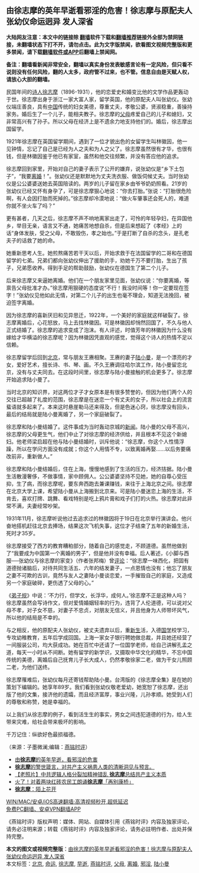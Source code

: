  <h2>由徐志摩的英年早逝看邪淫的危害！徐志摩与原配夫人张幼仪命运迥异 发人深省</h2> <p class="notice"><b>大陆网友注意：本文中的链接除 <a href="https://github.com/bannedbook/fanqiang" >翻墙</a>软件下载和<a href="https://github.com/killgcd/justmysocks/blob/master/README.md">翻墙推荐</a>链接外全部为禁网链接，未翻墙状态下打不开，请勿点击。此为文字版禁闻，欲看图文视频完整版和更多禁闻，请下载<a href="https://github.com/bannedbook/fanqiang">翻墙软件或APP</a>后翻墙上禁闻网。</p><p>备注：翻墙看新闻非常安全，翻墙以真实身份发表敏感言论有一定风险，但只看不说则没有任何风险，翻的人太多，政府管不过来，也不管。信息自由是天赋人权，请放心大胆的翻墙。</b></p>  <div class="entry"> <p></p> <p>民国年间的<span class='wp_keywordlink'><a href="https://www.bannedbook.org/forum11/topic295.html" title="禁片：诗人的悲歌" target="_blank">诗人</a></span><a href="https://www.bannedbook.org/bnews/tag/%e5%be%90%e5%bf%97%e6%91%a9/" class="st_tag internal_tag" rel="tag" title="标签 徐志摩 下的日志">徐志摩</a>&#65288;1896-1931&#65289;&#65292;他的恋爱史和婚变比他的文学作品更轰动于世&#12290;徐志摩出身于浙江一家大富人家&#65292;留学英国&#65292;他的原配夫人叫张幼仪&#12290;张幼仪端庄善良&#65292;具有<span class='wp_keywordlink_affiliate'><a href="https://www.bannedbook.org/" title="中国" target="_blank">中国</a></span>传统的妇女美德&#65292;尊重丈夫&#65292;孝敬公婆&#65292;贤淑稳重&#65292;善操持家务&#12290;婚后生了一个儿子&#65292;能相夫教子&#12290;徐志摩的<a href="https://www.bannedbook.org/bnews/tag/%e7%88%b6%e6%af%8d/" class="st_tag internal_tag" rel="tag" title="标签 父母 下的日志">父母</a>疼爱自己的儿子和媳妇&#65292;又非常高兴有了孙子&#12290;所以父母在经济上是不遗余力地支持他们的&#12290;婚后&#65292;徐志摩出国留学&#12290;</p> <p>   1921年徐志摩在英国留学期间&#65292;遇到了一位才貌出色的女留学生叫林徽因&#65292;他一见钟情&#65292;忘记了自己是已经为人之夫和为人之父了&#12290;徐志摩虽然很有才华&#65292;也很有钱&#65292;但是林徽因鉴于他已有家室&#65292;虽然和他交往频繁&#65292;并没有答应他的追求&#12290;</p> <p>徐志摩回到家里&#65292;开始对自己的妻子表示了公开的嫌弃&#65292;说张幼仪是&#8220;乡下土包子&#8221;&#65292;&#8220;我要<a href="https://www.bannedbook.org/bnews/tag/%e7%a6%bb%e5%a9%9a/" class="st_tag internal_tag" rel="tag" title="标签 离婚 下的日志">离婚</a>&#65281;&#8221;&#12290;张幼仪还是默默地为丈夫洗衣服&#12289;做饭伺候丈夫&#12290;当时张幼仪是公公婆婆送她去英国陪读的&#12290;两岁的儿子留在家乡由爷爷奶奶照看&#12290;21岁的张幼仪已经又怀有身孕了&#65292;可是徐志摩狠心地说&#65306;&#8220;你去打胎&#12290;&#8221;张说&#65306;&#8220;打胎很危险啊&#65292;有人会因打胎而死掉的&#12290;&#8221;徐志摩却冷漠地说&#65306;&#8220;做火车肇事还会死人的&#65292;难道你就不坐火车了吗&#65311;&#8221;</p> <p>更有甚者&#65292;几天之后&#65292;徐志摩不声不响地离家出走了&#65292;可怜的年轻孕妇&#65292;在异国他乡&#65292;举目无亲&#65292;语言又不通&#65292;她痛苦地想自杀&#65292;但是后来想起了&#12298;孝经&#12299;上的话&#8220;身体发肤&#65292;受之父母&#65292;不敢毁伤&#65292;孝之始也&#12290;&#8221;于是打断了自杀的念头&#65292;是孔老夫子的话救了她的命&#12290;</p>  <p>她重新思考人生&#12290;她煎熬痛苦若干天以后&#65292;开始求救于在法国留学的二哥和在德国留学的七弟&#12290;兄弟们都向张幼仪伸出了援助的手&#65292;劝她千万不要打胎&#65292;生出了孩子&#65292;兄弟愿收养&#12290;得到手足的帮助鼓励&#65292;张幼仪在德国生了第二个儿子&#12290;</p> <p>后来徐志摩又来逼她离婚&#12290;他们在一个朋友家里见面&#65292;张幼仪说&#65306;&#8220;你要离婚&#65292;等禀告父母批准才办&#12290;&#8221;徐志摩用狠硬的态度说&#8220;不行&#65281;我没时间等&#65281;你一定要现在签字&#65281;&#8221;张幼仪见他如此无情&#65292;对第二个儿子的出生也毫不理会&#65292;知道无法挽回&#65292;被迫签字离婚&#12290;</p> <p>   因为徐志摩的喜新厌旧和见异思迁&#65292;1922年&#65292;一个美好的家庭就这样破裂了&#12290;徐志摩离婚后&#65292;心花怒放&#65292;马上去找林徽因&#12290;可是林徽因却悄然回国了&#65292;不久与他人正式结婚了&#12290;徐志摩的追求变成了泡沫&#12290;有人评述&#65292;时值芳年的林徽因为什么没有嫁给才华横溢的徐志摩呢&#65311;因为林徽因凭直观的感觉&#65292;觉得这个诗人的热情不足以信赖&#12290;</p> <p>徐志摩留学后回到<a href="https://www.bannedbook.org/bnews/tag/%e5%8c%97%e4%ba%ac/" class="st_tag internal_tag" rel="tag" title="标签 北京 下的日志">北京</a>&#65292;常与朋友王赓相聚&#12290;王赓的妻子<a href="https://www.bannedbook.org/bnews/tag/%e9%99%86%e5%b0%8f%e6%9b%bc/" class="st_tag internal_tag" rel="tag" title="标签 陆小曼 下的日志">陆小曼</a>&#65292;是一个漂亮的才女&#65292;爱好艺术&#65292;擅长诗&#12289;书&#12289;琴&#12289;画&#12290;不久王赓调往哈尔滨工作&#65292;陆小曼留恋北京&#65292;没有与丈夫同去&#12290;在这段时间里&#65292;徐志摩与陆小曼接触的机会更多了&#12290;徐志摩开始追求陆小曼了&#12290;</p> <p>当时北京的知识界&#65292;对这两位才子才女原本是有很多赞誉的&#65292;但因为他们两个人的交往已超越了礼度的范围&#65292;徐志摩是在迷恋一个有丈夫的女子&#65292;所以社会上的流言蜚语就多起来了&#12290;本来这时悬崖勒马还来得及&#65292;但是色迷心窍&#65292;徐志摩没有回头&#65292;最后的结局就是陆小曼离婚了&#65292;另一个家庭破裂了&#12290;</p>  <p>徐志摩和陆小曼结婚了&#12290;这件事成为当时轰动京城的<span class='wp_keywordlink_affiliate'><a href="https://www.bannedbook.org/" title="新闻">新闻</a></span>&#12290;陆小曼的父母不高兴&#65292;徐志摩的父母更生气&#65292;他们中止了对徐志摩的经济供给&#65292;并且根本不见这个新媳妇&#12290;他老师梁启超在他与陆小曼结婚时&#65292;训斥他说&#65306;&#8220;徐志摩&#65292;你这个人性情浮躁&#65292;所以在学问方面没有成就&#65307;你这个人用情不专&#65292;以致离婚再娶&#8230;&#8230;以后务要痛改前非&#65292;重新做人&#12290;&#8221;</p> <p>   徐志摩和陆小曼结婚后&#65292;住在上海&#65292;慢慢地感到了生活的压力&#65292;经济拮据&#12290;陆小曼生活散漫奢侈&#65292;不做事情&#65292;家中顾佣人&#12290;公公婆婆坚持不见她&#65292;她的自尊心受压抑&#65292;生了病&#65292;而徐志摩呢&#65292;要东奔西跑去兼课赚钱&#65292;来往于上海北京之间&#12290;徐志摩在北京大学上课&#65292;希望陆小曼从上海搬到北京来&#12290;可是陆小曼迷恋上海的生活&#65292;不肯去&#65292;喜欢打牌&#12289;跳舞&#12289;看戏特别是吃上鸦片膏和戏子们打的火热&#12290;徐志摩对此非常不满&#65292;夫妻经常吵架&#12290;</p> <p>1931年11月&#65292;徐志摩听说他过去追求过的林徽因将于19日在北京举行演讲会&#12290;他兴奋地搭机赶往北京去捧场&#65292;结果这次飞机失事&#65292;这位才子结束了五年的新婚生活&#65292;死时才35岁&#12290;</p> <p>徐志摩接受了西方的教育糟粕部分&#65292;随着自己的感觉走&#65292;不顾道德&#12290;虽然他做到了&#8220;我要成为中国第一个离婚的男子&#8221;&#65292;但是他并没有幸福&#12290;后人著述&#65292;&#12298;小脚与西服&#9472;&#9472;张幼仪与徐志摩的家变&#12299;&#65288;作者张邦梅&#65289;曾<span class='wp_keywordlink_affiliate'><a href="https://www.bannedbook.org/bnews/comments/" title="新闻评论" target="_blank">评论</a></span>&#65306;&#8220;徐志摩一味西化&#65292;把固有道德抛诸脑后&#65292;对待共同生活五&#12289;六年的结发妻子&#65292;一点恩情也没有&#65307;他忘了朋友之妻不可欺的古训&#65292;竟然与友人之妻陆小曼谈恋爱&#65292;一手摧毁自己的家庭&#65292;又造成另一个家庭破碎&#65292;更伤透了父母的心&#12290;&#8221;</p> <p>&#12298;<span class='wp_keywordlink'><a href="https://www.bannedbook.org/forum24/topic4751.html" title="《弟子规》+录音+注释+白话解说及参考故事" target="_blank">弟子规</a></span>&#12299;中说&#65306;&#8216;不力行&#65292;但学文&#65292;长浮华&#65292;成何人&#12290;&#8217;徐志摩不正是这种人吗&#65311;徐志摩虽然会写诗作文&#65292;但对爱情婚姻轻率的行为&#65292;违背了人伦道德&#65292;可以说对父母不孝&#65292;对子女不慈&#65292;对妻子不忠贞&#65292;对朋友无信义&#65292;并且他身为人师带坏风气&#65292;所以他的结局是不幸的&#12290;</p>  <p>   与之相反&#65292;他的原配夫人张幼仪&#65292;被丈夫遗弃以后&#65292;重<span class='wp_keywordlink'><a href="https://www.bannedbook.org/forum2/topic1642.html" title="正见网《新生》" target="_blank">新生</a></span>活&#65292;入德<span class='wp_keywordlink'><a href="https://www.bannedbook.org/forum24/" title="国学传统文化禁书" target="_blank">国学</a></span>校学习&#65292;专攻幼稚教育&#65292;五年后学成回国&#12290;上海一家女子银行聘她做总裁&#65292;并且她还经营了一间服装公司&#65292;均大获成功&#12290;她在百忙中还请了一位国学老师&#65292;给自己讲解孔孟之道&#65292;每天一小时从不间断&#12290;她有留学的新学识&#65292;又摄取中华文化的精华&#65292;不忘中国传统的美德&#65292;离婚后自己抚育儿子长大成人&#65292;仍然孝敬徐家二老&#65292;做为干女儿照顾二老&#65292;为他们送终&#12290;</p> <p>徐志摩罹难后&#65292;张幼仪每月还寄钱帮助陆小曼&#12290;台湾版的&#12298;徐志摩全集&#12299;是在她的策划下编辑的&#12290;她享年89岁&#12290;我们看到张幼仪敬老爱幼&#65292;她宽恕了徐志摩&#65292;还出版了他的文集&#65292;接济他的遗孀&#65292;而且经济富厚&#65292;事业兴隆&#65292;儿孙孝顺&#12290;她受到人们的尊敬和称赞&#65292;她是幸福的&#12290;</p> <p>以上我们从徐志摩的例子&#65292;看到活生生的事实&#65292;男女之间违犯道德的行为&#65292;给人生带来灾难&#65292;给社会带来极坏的影响&#12290;</p> <p>千万记住&#65306;纵欲好色最损福德&#12290;</p> <p>&#65288;来源&#65306;子墨微澜;编辑&#65306;<a href="https://www.bannedbook.org/bnews/tag/%e7%87%95%e9%93%ad%e6%97%b6%e8%af%84/" class="st_tag internal_tag" rel="tag" title="标签 燕铭时评 下的日志">燕铭时评</a>&#65289;</p>  <ul class='op-related-articles' title='相关阅读'> <li><a href='https://www.bannedbook.org/bnews/funmedia/20210217/1488642.html' target='_blank'>由<b>徐志摩</b>的英年早逝，看邪淫的危害</a></li> <li><a href='https://www.bannedbook.org/bnews/tculture/20201220/1451619.html' target='_blank'><b>徐志摩</b>的警世箴言，对共产主义祸患人类的清晰洞见与预言。</a></li> <li><a href='https://www.bannedbook.org/bnews/lifebaike/20201019/1416393.html' target='_blank'>【老照片】中共逻辑人格分裂加精神错乱 <b>徐志摩</b>总结共产主义本质</a></li> <li><a href='https://www.bannedbook.org/bnews/baitai/20200831/1388374.html' target='_blank'>火了！对着两块红砖农民工朗诵<b>徐志摩</b>「再别康桥」</a></li> <li><a href='https://www.bannedbook.org/bnews/lifebaike/20200629/1352203.html' target='_blank'><b>徐志摩</b>：陌上花开</a></li> </ul> <p class="texttj"> <a href="https://github.com/bannedbook/fanqiang/wiki/V2ray%E6%9C%BA%E5%9C%BA" target="_blank">WIN/MAC/安卓/iOS高速翻墙:高清视频秒开,超低延迟</a><br/> <a href="https://github.com/bannedbook/fanqiang/wiki/%E7%A6%81%E9%97%BB%E7%BD%91%E5%AE%89%E5%8D%93%E7%BF%BB%E5%A2%99%E6%96%B0%E9%97%BBAPP" target="_blank">免费PC翻墙、安卓VPN翻墙APP</a></p><p>&#12298;燕铭时评&#12299;版权声明&#65306;媒体&#12289;网站&#12289;自媒体引用&#12298;燕铭时评&#12299;内容及独家评论&#65292;请务必注明来源&#65307;转载&#12298;燕铭时评&#12299;内容及独家评论&#65292;请务必註明作者&#12289;出处并保持完整&#12290;</p><a name='sharetosocial'></a>       <div><b>本文的图文或视频完整版</b>：<a href='https://www.bannedbook.org/bnews/comments/20210219/1489796.html'>由徐志摩的英年早逝看邪淫的危害！徐志摩与原配夫人张幼仪命运迥异 发人深省</a></div>  </div><!--END ENTRY--> <div class="postfooter"> <div>本文标签：<a href="https://www.bannedbook.org/bnews/tag/%e5%8c%97%e4%ba%ac/" rel="tag">北京</a>, <a href="https://www.bannedbook.org/bnews/tag/%e5%91%bd%e8%bf%90/" rel="tag">命运</a>, <a href="https://www.bannedbook.org/bnews/tag/%e5%be%90%e5%bf%97%e6%91%a9/" rel="tag">徐志摩</a>, <a href="https://www.bannedbook.org/bnews/tag/%E6%97%A9%E9%80%9D/" rel="tag">早逝</a>, <a href="https://www.bannedbook.org/bnews/tag/%e7%87%95%e9%93%ad%e6%97%b6%e8%af%84/" rel="tag">燕铭时评</a>, <a href="https://www.bannedbook.org/bnews/tag/%e7%88%b6%e6%af%8d/" rel="tag">父母</a>, <a href="https://www.bannedbook.org/bnews/tag/%e7%a6%bb%e5%a9%9a/" rel="tag">离婚</a>, <a href="https://www.bannedbook.org/bnews/tag/%e9%82%aa%e6%b7%ab/" rel="tag">邪淫</a>, <a href="https://www.bannedbook.org/bnews/tag/%e9%99%86%e5%b0%8f%e6%9b%bc/" rel="tag">陆小曼</a></div>  </div><!--END POSTFOOTER--> 